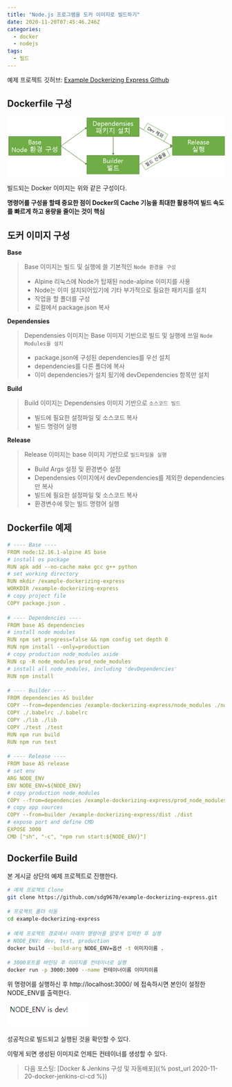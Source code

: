 ```yaml
---
title: "Node.js 프로그램을 도커 이미지로 빌드하기"
date: 2020-11-20T07:45:46.246Z
categories: 
  - docker
  - nodejs
tags:
  - 빌드
---
```


예제 프로젝트 깃허브: [Example Dockerizing Express Github](https://github.com/sdg9670/example-dockerizing-express)

## Dockerfile 구성

![](/assets/images/2020-11-20-dockerizing-a-nodejs-1.png)

빌드되는 Docker 이미지는 위와 같은 구성이다.

**명령어를 구성을 할때 중요한 점이 Docker의 Cache 기능을 최대한 활용하여 빌드 속도를 빠르게 하고 용량을 줄이는 것이 핵심**

## 도커 이미지 구성

**Base**
> Base 이미지는 빌드 및 실행에 쓸 기본적인 `Node 환경을 구성`
> - Alpine 리눅스에 Node가 탑재된 node-alpine 이미지를 사용
> - Node는 이미 설치되어있기에 기타 부가적으로 필요한 패키지를 설치
> - 작업을 할 폴더를 구성
> - 로컬에서 package.json 복사

**Dependensies**
> Dependensies 이미지는 Base 이미지 기반으로 빌드 및 실행에 쓰일 `Node Modules을 설치`
> - package.json에 구성된 dependencies를 우선 설치
> - dependencies를 다른 폴더에 복사
> - 이미 dependencies가 설치 됬기에 devDependencies 항목만 설치

**Build**
> Build 이미지는 Dependensies 이미지 기반으로 `소스코드 빌드`
> - 빌드에 필요한 설정파일 및 소스코드 복사
> - 빌드 명령어 실행

**Release**
> Release 이미지는 base 이미지 기반으로 `빌드파일을 실행`
> - Build Args 설정 및 환경변수 설정
> - Dependensies 이미지에서 devDependencies를 제외한 dependencies만 복사
> - 빌드에 필요한 설정파일 및 소스코드 복사
> - 환경변수에 맞는 빌드 명령어 실행

## Dockerfile 예제

```yaml
# ---- Base ----
FROM node:12.16.1-alpine AS base
# install os package
RUN apk add --no-cache make gcc g++ python
# set working directory
RUN mkdir /example-dockerizing-express
WORKDIR /example-dockerizing-express
# copy project file
COPY package.json .

# ---- Dependencies ----
FROM base AS dependencies
# install node modules
RUN npm set progress=false && npm config set depth 0
RUN npm install --only=production
# copy production node_modules aside
RUN cp -R node_modules prod_node_modules
# install all node_modules, including 'devDependencies'
RUN npm install

# ---- Builder ----
FROM dependencies AS builder
COPY --from=dependencies /example-dockerizing-express/node_modules ./node_modules
COPY ./.babelrc ./.babelrc
COPY ./lib ./lib
COPY ./test ./test
RUN npm run build
RUN npm run test

# ---- Release ----
FROM base AS release
# set env
ARG NODE_ENV
ENV NODE_ENV=${NODE_ENV}
# copy production node_modules
COPY --from=dependencies /example-dockerizing-express/prod_node_modules ./node_modules
# copy app sources
COPY --from=builder /example-dockerizing-express/dist ./dist
# expose port and define CMD
EXPOSE 3000
CMD ["sh", "-c", "npm run start:${NODE_ENV}"]
```

## Dockerfile Build

본 게시글 상단의 예제 프로젝트로 진행한다.

```bash
# 예제 프로젝트 Clone
git clone https://github.com/sdg9670/example-dockerizing-express.git

# 프로젝트 폴더 이동
cd example-dockerizing-express

# 예제 프로젝트 경로에서 아래의 명령어를 알맞게 입력한 후 실행
# NODE_ENV: dev, test, production
docker build --build-arg NODE_ENV=옵션 -t 이미지이름 .

# 3000포트를 바인딩 후 이미지를 컨테이너로 실행
docker run -p 3000:3000 --name 컨테이너이름 이미지이름
```


위 명령어를 실행하신 후 http://localhost:3000/ 에 접속하시면 본인이 설정한 NODE_ENV를 출력한다.

![](/assets/images/2020-11-20-dockerizing-a-nodejs-2.png)

성공적으로 빌드되고 실행된 것을 확인할 수 있다.

이렇게 되면 생성된 이미지로 언제든 컨테이너를 생성할 수 있다.

> 다음 포스팅: [Docker & Jenkins 구성 및 자동배포]({% post_url 2020-11-20-docker-jenkins-ci-cd %})